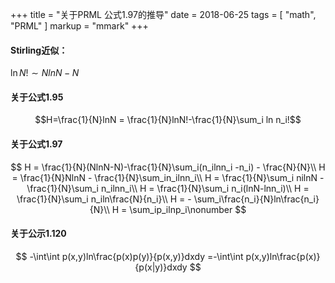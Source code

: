 +++
title = "关于PRML 公式1.97的推导"
date = 2018-06-25
tags = [
        "math",
        "PRML"
]
markup = "mmark"
+++


#### Stirling近似：
$\ln N! \sim NlnN-N$

#### 关于公式1.95

$$H=\frac{1}{N}lnN = \frac{1}{N}lnN!-\frac{1}{N}\sum_i ln n_i!$$


#### 关于公式1.97

$$
H = \frac{1}{N}(NlnN-N)-\frac{1}{N}\sum_i(n_ilnn_i -n_i) - \frac{N}{N}\\
H = \frac{1}{N}NlnN - \frac{1}{N}\sum_in_ilnn_i\\
H = \frac{1}{N}\sum_i nilnN -\frac{1}{N}\sum_i n_ilnn_i\\
H = \frac{1}{N}\sum_i n_i(lnN-lnn_i)\\
H = \frac{1}{N}\sum_i n_iln\frac{N}{n_i}\\
H = - \sum_i\frac{n_i}{N}ln\frac{n_i}{N}\\
H = \sum_ip_ilnp_i\nonumber
$$


#### 关于公示1.120

$$
-\int\int p(x,y)ln\frac{p(x)p(y)}{p(x,y)}dxdy
=-\int\int p(x,y)ln\frac{p(x)}{p(x|y)}dxdy
$$